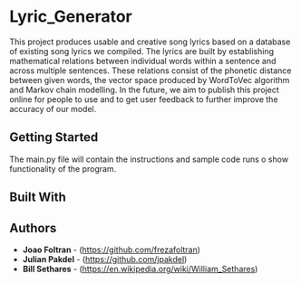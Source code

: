 # Lyric_Generator

This project produces usable and creative song lyrics based on a database of existing song lyrics we compiled. The lyrics are built by establishing mathematical relations between individual words within a sentence and across multiple sentences. These relations consist of the phonetic distance between given words, the vector space produced by WordToVec algorithm and Markov chain modelling. In the future, we aim to publish this project online for people to use and to get user feedback to further improve the accuracy of our model.

## Getting Started

The main.py file will contain the instructions and sample code runs o show functionality of the program.

## Built With


## Authors

* **Joao Foltran** - (https://github.com/frezafoltran)
* **Julian Pakdel** - (https://github.com/jpakdel)
* **Bill Sethares** - (https://en.wikipedia.org/wiki/William_Sethares)


